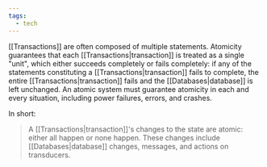 ```yaml
---
tags:
  - tech
---
```

[[Transactions]] are often composed of multiple statements. 
Atomicity guarantees that each [[Transactions|transaction]] is treated as a single "unit", which either succeeds completely or fails completely: if any of the statements constituting a [[Transactions|transaction]] fails to complete, the entire [[Transactions|transaction]] fails and the [[Databases|database]] is left unchanged.
An atomic system must guarantee atomicity in each and every situation, including power failures, errors, and crashes.

In short:
> A [[Transactions|transaction]]'s changes to the state are atomic: either all happen or none happen. 
> These changes include [[Databases|database]] changes, messages, and actions on transducers.